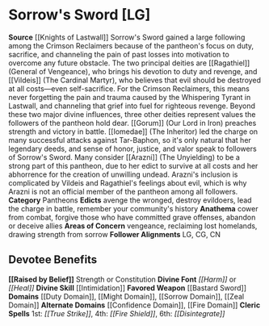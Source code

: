 ﻿---
ability:
- Strength
- Constitution
ability_boost:
- Strength
- Constitution
alignment: LG
deity:
- '[[DATABASE/deity/Sorrow''s Sword|Sorrow''s Sword]]'
deity_category: Pantheons
divine_font: Harm or Heal
domain:
- '[[DATABASE/domain/Confidence Domain|Confidence]]'
- '[[DATABASE/domain/Duty Domain|Duty]]'
- '[[DATABASE/domain/Fire Domain|Fire]]'
- '[[DATABASE/domain/Might Domain|Might]]'
- '[[DATABASE/domain/Sorrow Domain|Sorrow]]'
- '[[DATABASE/domain/Zeal Domain|Zeal]]'
favored_weapon: '[[DATABASE/weapon/Bastard Sword|Bastard Sword]]'
follower_alignment:
- LG
- CG
- CN
id: '249'
name: Sorrow's Sword
rarity: Common
skill:
- '[[DATABASE/skill/Intimidation|Intimidation]]'
source: '[[DATABASE/source/Knights of Lastwall|Knights of Lastwall]]'
trait: null
type: Deity

---
# Sorrow's Sword [LG]

**Source** [[Knights of Lastwall]]
Sorrow's Sword gained a large following among the Crimson Reclaimers because of the pantheon's focus on duty, sacrifice, and channeling the pain of past losses into motivation to overcome any future obstacle. The two principal deities are [[Ragathiel]] (General of Vengeance), who brings his devotion to duty and revenge, and [[Vildeis]] (The Cardinal Martyr), who believes that evil should be destroyed at all costs—even self-sacrifice. For the Crimson Reclaimers, this means never forgetting the pain and trauma caused by the Whispering Tyrant in Lastwall, and channeling that grief into fuel for righteous revenge. Beyond these two major divine influences, three other deities represent values the followers of the pantheon hold dear. [[Gorum]] (Our Lord in Iron) preaches strength and victory in battle. [[Iomedae]] (The Inheritor) led the charge on many successful attacks against Tar-Baphon, so it's only natural that her legendary deeds, and sense of honor, justice, and valor speak to followers of Sorrow's Sword. Many consider [[Arazni]] (The Unyielding) to be a strong part of this pantheon, due to her edict to survive at all costs and her abhorrence for the creation of unwilling undead. Arazni's inclusion is complicated by Vildeis and Ragathiel's feelings about evil, which is why Arazni is not an official member of the pantheon among all followers.
**Category** Pantheons
**Edicts** avenge the wronged, destroy evildoers, lead the charge in battle, remember your community's history
**Anathema** cower from combat, forgive those who have committed grave offenses, abandon or deceive allies
**Areas of Concern** vengeance, reclaiming lost homelands, drawing strength from sorrow
**Follower Alignments** LG, CG, CN

## Devotee Benefits

**[[Raised by Belief]]** Strength or Constitution
**Divine Font** _[[Harm]]_ or _[[Heal]]_
**Divine Skill** [[Intimidation]]
**Favored Weapon** [[Bastard Sword]]
**Domains** [[Duty Domain]], [[Might Domain]], [[Sorrow Domain]], [[Zeal Domain]]
**Alternate Domains** [[Confidence Domain]], [[Fire Domain]]
**Cleric Spells** 1st: _[[True Strike]]_, 4th: _[[Fire Shield]]_, 6th: _[[Disintegrate]]_